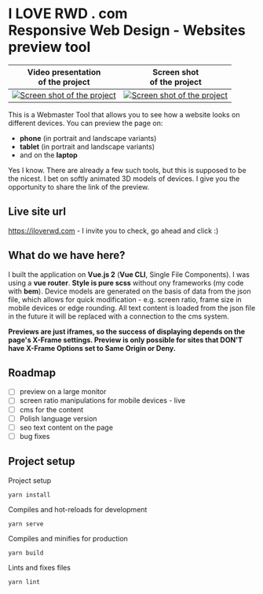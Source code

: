 # I LOVE RWD . com<Br /> Responsive Web Design - Websites preview tool


|Video presentation <Br />of the project|Screen shot <br />of the project|
|--|--|
|[![Screen shot of the project](https://s08.pl/git/img/rwd/screen-yt.png)](https://www.youtube.com/watch?v=DCfQEuZP4bM)|[![Screen shot of the project](https://s08.pl/git/img/rwd/screen-www.png)](https://iloverwd.com)|


This is a Webmaster Tool that allows you to see how a website looks on different devices. You can preview the page on:

 - **phone** (in portrait and landscape variants)
 - **tablet** (in portrait and landscape variants)
 - and on the **laptop**
 
Yes I know. There are already a few such tools, but this is supposed to be the nicest. I bet on softly animated 3D models of devices. I give you the opportunity to share the link of the preview.

## Live site url 

https://iloverwd.com - I invite you to check, go ahead and click :)

## What do we have here?
I built the application on **Vue.js 2** (**Vue CLI**, Single File Components). I was using a **vue router**. **Style is pure scss** without ony frameworks (my code with **bem**). Device models are generated on the basis of data from the json file, which allows for quick modification - e.g. screen ratio, frame size in mobile devices or edge rounding. All text content is loaded from the json file in the future it will be replaced with a connection to the cms system.

**Previews are just iframes, so the success of displaying depends on the page's X-Frame settings. Preview is only possible for sites that DON'T have X-Frame Options set to Same Origin or Deny.** 

## Roadmap
 - [ ] preview on a large monitor
 - [ ] screen ratio manipulations for mobile devices - live
 - [ ] cms for the content
 - [ ] Polish language version
 - [ ] seo text content on the page
 - [ ] bug fixes

## Project setup
Project setup

    yarn install

Compiles and hot-reloads for development

    yarn serve

Compiles and minifies for production

    yarn build

Lints and fixes files

    yarn lint
